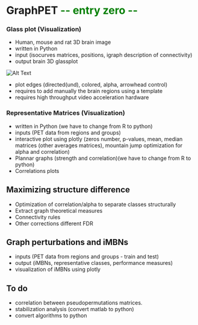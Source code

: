 # GraphPET <span style="color:green"> -- entry zero -- </span>

### Glass plot (Visualization)

* Human, mouse and rat 3D brain image
* written in Python
* input (isocurves matrices, positions, igraph description of connectivity)
* output brain 3D glassplot

![Alt Text](/home/yurier/Desktop/UFRGS/notebook/brain_network_RAT.gif)

* plot edges (directed(und), colored, alpha, arrowhead control)
* requires to add manually the brain regions using a template
* requires high throughput video acceleration hardware

### Representative Matrices (Visualization)

* written in Python (we have to change from R to python)
* inputs (PET data from regions and groups)
* interactive plot using plotly (zeros number, p-values, mean, median matrices (other averages matrices), mountain jump optimization for alpha and correlation)
* Plannar graphs (strength and correlation)(we have to change from R to python)
* Correlations plots

## Maximizing structure difference

* Optimization of correlation/alpha to separate classes structurally
* Extract graph theoretical measures
* Connectivity rules
* Other corrections different FDR

## Graph perturbations and iMBNs

* inputs (PET data from regions and groups - train and test)
* output (iMBNs, representative classes, performance measures)
* visualization of iMBNs using plotly

## To do

* correlation between pseudopermutations matrices.
* stabilization analysis (convert matlab to python)
* convert algorithms to python
